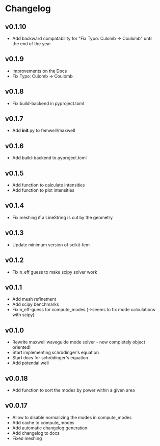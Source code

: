 # Changelog

## v0.1.10
- Add backward compatability for "Fix Typo: Culomb -> Coulomb" until the end of the year

## v0.1.9
- Improvements on the Docs
- Fix Typo: Culomb -> Coulomb

## v0.1.8

- Fix build-backend in pyproject.toml

## v0.1.7

- Add __init__.py to femwell/maxwell

## v0.1.6

- Add build-backend to pyproject.toml

## v0.1.5

- Add function to calculate intensities
- Add function to plot intensities

## v0.1.4

- Fix meshing if a LineString is cut by the geometry

## v0.1.3

- Update minimum version of scikit-fem

## v0.1.2

- Fix n_eff guess to make scipy solver work

## v0.1.1

- Add mesh refinement
- Add scipy benchmarks
- Fix n_eff-guess for compute_modes (->seems to fix mode calculations with scipy)

## v0.1.0

- Rewrite maxwell waveguide mode solver - now completely object oriented!
- Start implementing schrödinger's equation
- Start docs for schrödinger's equation
- Add potential well

## v0.0.18

- Add function to sort the modes by power within a given area

## v0.0.17

- Allow to disable normalizing the modes in compute_modes
- Add cache to compute_modes
- Add automatic changelog generation
- Add changelog to docs
- Fixed meshing
